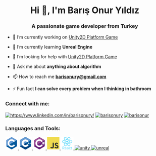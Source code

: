 <h1 align="center">Hi 👋, I'm Barış Onur Yıldız</h1>
<h3 align="center">A passionate game developer from Turkey</h3>

- 🔭 I’m currently working on [Unity2D Platform Game](https://github.com/barisonuryy/2DPenguinGameI)

- 🌱 I’m currently learning **Unreal Engine**

- 🤝 I’m looking for help with [Unity2D Platform Game](https://github.com/barisonuryy/2DPenguinGameI)

- 💬 Ask me about **anything about algorithm**

- 📫 How to reach me **barisonury@gmail.com**

- ⚡ Fun fact **I can solve every problem when I thinking in bathroom**

<h3 align="left">Connect with me:</h3>
<p align="left">
<a href="https://linkedin.com/in/https://www.linkedin.com/in/barisonury/" target="blank"><img align="center" src="https://raw.githubusercontent.com/rahuldkjain/github-profile-readme-generator/master/src/images/icons/Social/linked-in-alt.svg" alt="https://www.linkedin.com/in/barisonury/" height="30" width="40" /></a>
<a href="https://instagram.com/barisonury](https://www.instagram.com/barisonury?igsh=MWc5aXB5cjVwemJyNQ==" target="blank"><img align="center" src="https://raw.githubusercontent.com/rahuldkjain/github-profile-readme-generator/master/src/images/icons/Social/instagram.svg" alt="barisonury" height="30" width="40" /></a>
<a href="https://discord.gg/barisonur" target="blank"><img align="center" src="https://raw.githubusercontent.com/rahuldkjain/github-profile-readme-generator/master/src/images/icons/Social/discord.svg" alt="barisonur" height="30" width="40" /></a>
</p>

<h3 align="left">Languages and Tools:</h3>
<p align="left"> <a href="https://www.cprogramming.com/" target="_blank" rel="noreferrer"> <img src="https://raw.githubusercontent.com/devicons/devicon/master/icons/c/c-original.svg" alt="c" width="40" height="40"/> </a> <a href="https://www.w3schools.com/cpp/" target="_blank" rel="noreferrer"> <img src="https://raw.githubusercontent.com/devicons/devicon/master/icons/cplusplus/cplusplus-original.svg" alt="cplusplus" width="40" height="40"/> </a> <a href="https://www.w3schools.com/cs/" target="_blank" rel="noreferrer"> <img src="https://raw.githubusercontent.com/devicons/devicon/master/icons/csharp/csharp-original.svg" alt="csharp" width="40" height="40"/> </a> <a href="https://developer.mozilla.org/en-US/docs/Web/JavaScript" target="_blank" rel="noreferrer"> <img src="https://raw.githubusercontent.com/devicons/devicon/master/icons/javascript/javascript-original.svg" alt="javascript" width="40" height="40"/> </a> <a href="https://reactjs.org/" target="_blank" rel="noreferrer"> <img src="https://raw.githubusercontent.com/devicons/devicon/master/icons/react/react-original-wordmark.svg" alt="react" width="40" height="40"/> </a> <a href="https://unity.com/" target="_blank" rel="noreferrer"> <img src="https://www.vectorlogo.zone/logos/unity3d/unity3d-icon.svg" alt="unity" width="40" height="40"/> </a> <a href="https://unrealengine.com/" target="_blank" rel="noreferrer"> <img src="https://raw.githubusercontent.com/kenangundogan/fontisto/036b7eca71aab1bef8e6a0518f7329f13ed62f6b/icons/svg/brand/unreal-engine.svg" alt="unreal" width="40" height="40"/> </a> </p>

